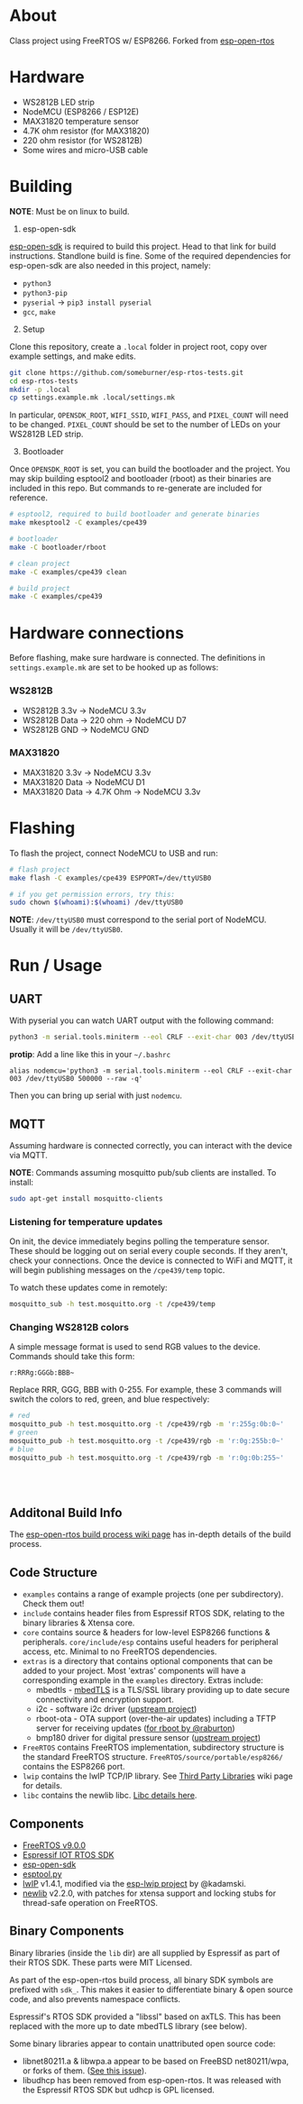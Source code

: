 # About

Class project using FreeRTOS w/ ESP8266. Forked from [esp-open-rtos](https://github.com/SuperHouse/esp-open-rtos)

# Hardware

* WS2812B LED strip
* NodeMCU (ESP8266 / ESP12E)
* MAX31820 temperature sensor
* 4.7K ohm resistor (for MAX31820)
* 220 ohm resistor (for WS2812B)
* Some wires and micro-USB cable

# Building

**NOTE**: Must be on linux to build.

1. esp-open-sdk

[esp-open-sdk](https://github.com/pfalcon/esp-open-sdk) is required to build
this project. Head to that link for build instructions. Standlone build is fine.
Some of the required dependencies for esp-open-sdk are also needed in this
project, namely:

* `python3`
* `python3-pip`
* `pyserial` -> `pip3 install pyserial`
* `gcc`, `make`

2. Setup

Clone this repository, create a `.local` folder in project root, copy over
example settings, and make edits.

```sh
git clone https://github.com/someburner/esp-rtos-tests.git
cd esp-rtos-tests
mkdir -p .local
cp settings.example.mk .local/settings.mk
```

In particular, `OPENSDK_ROOT`, `WIFI_SSID`, `WIFI_PASS`, and `PIXEL_COUNT` will
need to be changed. `PIXEL_COUNT` should be set to the number of LEDs on your
WS2812B LED strip.

3. Bootloader

Once `OPENSDK_ROOT` is set, you can build the bootloader and the project.
You may skip building esptool2 and bootloader (rboot) as their binaries are
included in this repo. But commands to re-generate are included for reference.

```sh
# esptool2, required to build bootloader and generate binaries
make mkesptool2 -C examples/cpe439

# bootloader
make -C bootloader/rboot

# clean project
make -C examples/cpe439 clean

# build project
make -C examples/cpe439
```

# Hardware connections

Before flashing, make sure hardware is connected. The definitions in
`settings.example.mk` are set to be hooked up as follows:

### WS2812B

* WS2812B 3.3v -> NodeMCU 3.3v
* WS2812B Data -> 220 ohm -> NodeMCU D7
* WS2812B GND -> NodeMCU GND

### MAX31820

* MAX31820 3.3v -> NodeMCU 3.3v
* MAX31820 Data -> NodeMCU D1
* MAX31820 Data -> 4.7K Ohm -> NodeMCU 3.3v

# Flashing

To flash the project, connect NodeMCU to USB and run:

```sh
# flash project
make flash -C examples/cpe439 ESPPORT=/dev/ttyUSB0

# if you get permission errors, try this:
sudo chown $(whoami):$(whoami) /dev/ttyUSB0
```

**NOTE**: `/dev/ttyUSB0` must correspond to the serial port of NodeMCU. Usually
it will be `/dev/ttyUSB0`.

# Run / Usage

## UART

With pyserial you can watch UART output with the following command:

```sh
python3 -m serial.tools.miniterm --eol CRLF --exit-char 003 /dev/ttyUSB0 500000 --raw -q
```

**protip**: Add a line like this in your `~/.bashrc`

```
alias nodemcu='python3 -m serial.tools.miniterm --eol CRLF --exit-char 003 /dev/ttyUSB0 500000 --raw -q'
```

Then you can bring up serial with just `nodemcu`.

## MQTT

Assuming hardware is connected correctly, you can interact with the device via
MQTT.

**NOTE**: Commands assuming mosquitto pub/sub clients are installed. To install:

```sh
sudo apt-get install mosquitto-clients
```

### Listening for temperature updates

On init, the device immediately begins polling the temperature sensor. These
should be logging out on serial every couple seconds. If they aren't, check
your connections. Once the device is connected to WiFi and MQTT, it will begin
publishing messages on the `/cpe439/temp` topic.

To watch these updates come in remotely:

```sh
mosquitto_sub -h test.mosquitto.org -t /cpe439/temp
```

### Changing WS2812B colors

A simple message format is used to send RGB values to the device. Commands
should take this form:

```
r:RRRg:GGGb:BBB~
```

Replace RRR, GGG, BBB with 0-255. For example, these 3 commands will switch the
colors to red, green, and blue respectively:

```sh
# red
mosquitto_pub -h test.mosquitto.org -t /cpe439/rgb -m 'r:255g:0b:0~'
# green
mosquitto_pub -h test.mosquitto.org -t /cpe439/rgb -m 'r:0g:255b:0~'
# blue
mosquitto_pub -h test.mosquitto.org -t /cpe439/rgb -m 'r:0g:0b:255~'
```

<br>
<br>

## Additonal Build Info

The [esp-open-rtos build process wiki page](https://github.com/SuperHouse/esp-open-rtos/wiki/Build-Process)
has in-depth details of the build process.

## Code Structure

* `examples` contains a range of example projects (one per subdirectory). Check them out!
* `include` contains header files from Espressif RTOS SDK, relating to the binary libraries & Xtensa core.
* `core` contains source & headers for low-level ESP8266 functions & peripherals. `core/include/esp` contains useful headers for peripheral access, etc. Minimal to no FreeRTOS dependencies.
* `extras` is a directory that contains optional components that can be added to your project. Most 'extras' components will have a corresponding example in the `examples` directory. Extras include:
   - mbedtls - [mbedTLS](https://tls.mbed.org/) is a TLS/SSL library providing up to date secure connectivity and encryption support.
   - i2c - software i2c driver ([upstream project](https://github.com/kanflo/esp-open-rtos-driver-i2c))
   - rboot-ota - OTA support (over-the-air updates) including a TFTP server for receiving updates ([for rboot by @raburton](http://richard.burtons.org/2015/05/18/rboot-a-new-boot-loader-for-esp8266/))
   - bmp180 driver for digital pressure sensor ([upstream project](https://github.com/Angus71/esp-open-rtos-driver-bmp180))
* `FreeRTOS` contains FreeRTOS implementation, subdirectory structure is the standard FreeRTOS structure. `FreeRTOS/source/portable/esp8266/` contains the ESP8266 port.
* `lwip` contains the lwIP TCP/IP library. See [Third Party Libraries](https://github.com/SuperHouse/esp-open-rtos/wiki/Third-Party-Libraries) wiki page for details.
* `libc` contains the newlib libc. [Libc details here](https://github.com/SuperHouse/esp-open-rtos/wiki/libc-configuration).

## Components
* [FreeRTOS v9.0.0](http://www.freertos.org/)
* [Espressif IOT RTOS SDK](https://github.com/espressif/ESP8266_RTOS_SDK)
* [esp-open-sdk](https://github.com/pfalcon/esp-open-sdk/)
* [esptool.py](https://github.com/themadinventor/esptool)
* [lwIP](http://lwip.wikia.com/wiki/LwIP_Wiki) v1.4.1, modified via the [esp-lwip project](https://github.com/kadamski/esp-lwip) by @kadamski.
* [newlib](https://github.com/projectgus/newlib-xtensa) v2.2.0, with patches for xtensa support and locking stubs for thread-safe operation on FreeRTOS.

## Binary Components

Binary libraries (inside the `lib` dir) are all supplied by Espressif as part of their RTOS SDK. These parts were MIT Licensed.

As part of the esp-open-rtos build process, all binary SDK symbols are prefixed with `sdk_`. This makes it easier to differentiate binary & open source code, and also prevents namespace conflicts.

Espressif's RTOS SDK provided a "libssl" based on axTLS. This has been replaced with the more up to date mbedTLS library (see below).

Some binary libraries appear to contain unattributed open source code:

* libnet80211.a & libwpa.a appear to be based on FreeBSD net80211/wpa, or forks of them. ([See this issue](https://github.com/SuperHouse/esp-open-rtos/issues/4)).
* libudhcp has been removed from esp-open-rtos. It was released with the Espressif RTOS SDK but udhcp is GPL licensed.
